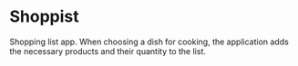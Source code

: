 # Shoppist
Shopping list app. When choosing a dish for cooking, the application adds the necessary products and their quantity to the list.
